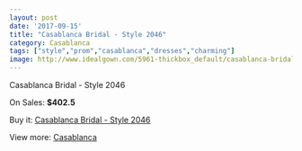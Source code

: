 ```yaml
---
layout: post
date: '2017-09-15'
title: "Casablanca Bridal - Style 2046"
category: Casablanca
tags: ["style","prom","casablanca","dresses","charming"]
image: http://www.idealgown.com/5961-thickbox_default/casablanca-bridal-style-2046.jpg
---
```

Casablanca Bridal - Style 2046

On Sales: **$402.5**
<a href="https://www.idealgown.com/en/casablanca/2575-casablanca-bridal-style-2046.html"><amp-img layout="responsive" width="600" height="600" src="//www.idealgown.com/5961-thickbox_default/casablanca-bridal-style-2046.jpg" alt="Casablanca Bridal - Style 2046 0" /></a>
<a href="https://www.idealgown.com/en/casablanca/2575-casablanca-bridal-style-2046.html"><amp-img layout="responsive" width="600" height="600" src="//www.idealgown.com/5963-thickbox_default/casablanca-bridal-style-2046.jpg" alt="Casablanca Bridal - Style 2046 1" /></a>
<a href="https://www.idealgown.com/en/casablanca/2575-casablanca-bridal-style-2046.html"><amp-img layout="responsive" width="600" height="600" src="//www.idealgown.com/5962-thickbox_default/casablanca-bridal-style-2046.jpg" alt="Casablanca Bridal - Style 2046 2" /></a>

Buy it: [Casablanca Bridal - Style 2046](https://www.idealgown.com/en/casablanca/2575-casablanca-bridal-style-2046.html "Casablanca Bridal - Style 2046")

View more: [Casablanca](https://www.idealgown.com/en/31-casablanca "Casablanca")